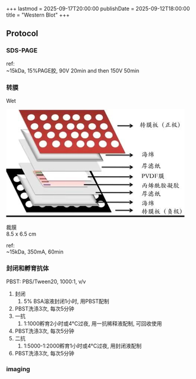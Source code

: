 +++
lastmod = 2025-09-17T20:00:00
publishDate = 2025-09-12T18:00:00
title = "Western Blot"
+++

## Protocol

### SDS-PAGE

ref:  
~15kDa, 15%PAGE胶, 90V 20min and then 150V 50min  

### 转膜

Wet

![alt text](images/transfer-sandwich.png)

裁膜  
8.5 x 6.5 cm  

ref:  
~15kDa, 350mA, 60min  

### 封闭和孵育抗体

PBST: PBS/Tween20, 1000:1, v/v

1. 封闭
   1. 5% BSA溶液封闭1小时, 用PBST配制
2. PBST洗涤3次, 每次5分钟
3. 一抗
   1. 1:1000孵育2小时或4°C过夜, 用一抗稀释液配制, 可回收使用
4. PBST洗涤3次, 每次5分钟
5. 二抗
   1. 1:5000-1:2000孵育1小时或4°C过夜, 用封闭液配制
6. PBST洗涤3次, 每次5分钟

### imaging
